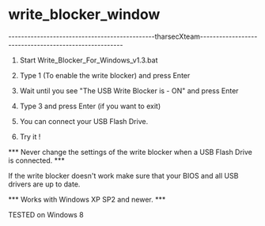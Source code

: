 # write_blocker_window

----------------------------------------------tharsecXteam------------------------------------------------------




1. Start Write_Blocker_For_Windows_v1.3.bat

3. Type 1 (To enable the write blocker) and press Enter

4. Wait until you see "The USB Write Blocker is - ON" and press Enter

5. Type 3 and press Enter (if you want to exit)

6. You can connect your USB Flash Drive.

7. Try it !


*** Never change the settings of the write blocker when a USB Flash Drive is connected. ***


If the write blocker doesn't work make sure that your BIOS and all USB drivers are up to date.


*** Works with Windows XP SP2 and newer. ***

TESTED on Windows 8

